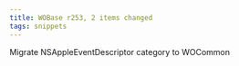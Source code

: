 ```yaml
---
title: WOBase r253, 2 items changed
tags: snippets
---
```


Migrate NSAppleEventDescriptor category to WOCommon
